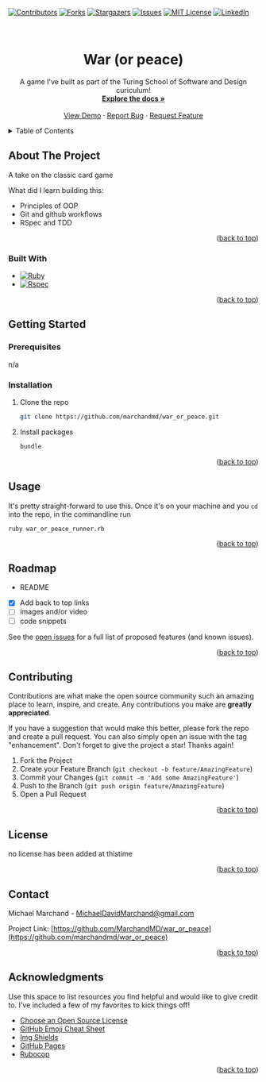 <!-- Improved compatibility of back to top link: See: https://github.com/marchandmd/war_or_peace/pull/73 -->

<a name="readme-top"></a>

<!--
*** Thanks for checking out the war_or_peace. If you have a suggestion
*** that would make this better, please fork the repo and create a pull request
*** or simply open an issue with the tag "enhancement".
*** Don't forget to give the project a star!
*** Thanks again! Now go create something AMAZING! :D
-->

<!-- PROJECT SHIELDS -->
<!--
*** I'm using markdown "reference style" links for readability.
*** Reference links are enclosed in brackets [ ] instead of parentheses ( ).
*** See the bottom of this document for the declaration of the reference variables
*** for contributors-url, forks-url, etc. This is an optional, concise syntax you may use.
*** https://www.markdownguide.org/basic-syntax/#reference-style-links
-->

[![Contributors][contributors-shield]][contributors-url]
[![Forks][forks-shield]][forks-url]
[![Stargazers][stars-shield]][stars-url]
[![Issues][issues-shield]][issues-url]
[![MIT License][license-shield]][license-url]
[![LinkedIn][linkedin-shield]][linkedin-url]

<!-- PROJECT LOGO -->
<br />
<div align="center">

  <h1 align="center">War (or peace)</h1>

  <p align="center">
    A game I've built as part of the Turing School of Software and Design curiculum!
    <br />
    <a href="https://github.com/marchandmd/war_or_peace"><strong>Explore the docs »</strong></a>
    <br />
    <br />
    <a href="https://github.com/marchandmd/war_or_peace">View Demo</a>
    ·
    <a href="https://github.com/marchandmd/war_or_peace/issues">Report Bug</a>
    ·
    <a href="https://github.com/marchandmd/war_or_peace/issues">Request Feature</a>
  </p>
</div>

<!-- TABLE OF CONTENTS -->
<details>
  <summary>Table of Contents</summary>
  <ol>
    <li>
      <a href="#about-the-project">About The Project</a>
      <ul>
        <li><a href="#built-with">Built With</a></li>
      </ul>
    </li>
    <li>
      <a href="#getting-started">Getting Started</a>
      <ul>
        <li><a href="#prerequisites">Prerequisites</a></li>
        <li><a href="#installation">Installation</a></li>
      </ul>
    </li>
    <li><a href="#usage">Usage</a></li>
    <li><a href="#roadmap">Roadmap</a></li>
    <li><a href="#contributing">Contributing</a></li>
    <li><a href="#license">License</a></li>
    <li><a href="#contact">Contact</a></li>
    <li><a href="#acknowledgments">Acknowledgments</a></li>
  </ol>
</details>

<!-- ABOUT THE PROJECT -->

## About The Project

A take on the classic card game

What did I learn building this:

- Principles of OOP
- Git and github workflows
- RSpec and TDD



<p align="right">(<a href="#readme-top">back to top</a>)</p>

### Built With

-   [![Ruby][ruby.com]][ruby-url]
-   [![Rspec][rspec.com]][rspec-url]

<p align="right">(<a href="#readme-top">back to top</a>)</p>

<!-- GETTING STARTED -->

## Getting Started

### Prerequisites

n/a

### Installation


1. Clone the repo
    ```sh
    git clone https://github.com/marchandmd/war_or_peace.git
    ```
2. Install packages
    ```sh
    bundle
    ```

<p align="right">(<a href="#readme-top">back to top</a>)</p>

<!-- USAGE EXAMPLES -->

## Usage

It's pretty straight-forward to use this. Once it's on your machine and you `cd` into the repo, in the commandline run

```bs
ruby war_or_peace_runner.rb
```


<p align="right">(<a href="#readme-top">back to top</a>)</p>

<!-- ROADMAP -->

## Roadmap

- README
- [x] Add back to top links
- [ ] images and/or video
- [ ] code snippets

See the [open issues](https://github.com/marchandmd/war_or_peace/issues) for a full list of proposed features (and known issues).

<p align="right">(<a href="#readme-top">back to top</a>)</p>

<!-- CONTRIBUTING -->

## Contributing

Contributions are what make the open source community such an amazing place to learn, inspire, and create. Any contributions you make are **greatly appreciated**.

If you have a suggestion that would make this better, please fork the repo and create a pull request. You can also simply open an issue with the tag "enhancement".
Don't forget to give the project a star! Thanks again!

1. Fork the Project
2. Create your Feature Branch (`git checkout -b feature/AmazingFeature`)
3. Commit your Changes (`git commit -m 'Add some AmazingFeature'`)
4. Push to the Branch (`git push origin feature/AmazingFeature`)
5. Open a Pull Request

<p align="right">(<a href="#readme-top">back to top</a>)</p>

<!-- LICENSE -->

## License


no license has been added at thistime

<p align="right">(<a href="#readme-top">back to top</a>)</p>

<!-- CONTACT -->

## Contact

Michael Marchand - MichaelDavidMarchand@gmail.com

Project Link: [https://github.com/MarchandMD/war_or_peace](https://github.com/marchandmd/war_or_peace)

<p align="right">(<a href="#readme-top">back to top</a>)</p>

<!-- ACKNOWLEDGMENTS -->

## Acknowledgments

Use this space to list resources you find helpful and would like to give credit to. I've included a few of my favorites to kick things off!

-   [Choose an Open Source License](https://choosealicense.com)
-   [GitHub Emoji Cheat Sheet](https://www.webpagefx.com/tools/emoji-cheat-sheet)
-   [Img Shields](https://shields.io)
-   [GitHub Pages](https://pages.github.com)
-   [Rubocop](https://rubocop.org/)

<p align="right">(<a href="#readme-top">back to top</a>)</p>

<!-- MARKDOWN LINKS & IMAGES -->
<!-- https://www.markdownguide.org/basic-syntax/#reference-style-links -->

[contributors-shield]: https://img.shields.io/github/contributors/marchandmd/war_or_peace.svg?style=for-the-badge
[contributors-url]: https://github.com/marchandmd/war_or_peace/graphs/contributors
[forks-shield]: https://img.shields.io/github/forks/marchandmd/war_or_peace.svg?style=for-the-badge
[forks-url]: https://github.com/marchandmd/war_or_peace/network/members
[stars-shield]: https://img.shields.io/github/stars/marchandmd/war_or_peace.svg?style=for-the-badge
[stars-url]: https://github.com/marchandmd/war_or_peace/stargazers
[issues-shield]: https://img.shields.io/github/issues/marchandmd/war_or_peace.svg?style=for-the-badge
[issues-url]: https://github.com/marchandmd/war_or_peace/issues
[license-shield]: https://img.shields.io/github/license/marchandmd/war_or_peace.svg?style=for-the-badge
[license-url]: https://github.com/marchandmd/war_or_peace/blob/master/LICENSE.txt
[linkedin-shield]: https://img.shields.io/badge/-LinkedIn-black.svg?style=for-the-badge&logo=linkedin&colorB=555
[linkedin-url]: https://linkedin.com/in/mmarchand1
[product-screenshot]: images/screenshot.png
[bootstrap.com]: https://img.shields.io/badge/Bootstrap-563D7C?style=for-the-badge&logo=bootstrap&logoColor=white
[bootstrap-url]: https://getbootstrap.com
[ruby.com]: https://img.shields.io/badge/ruby-v2.7.4-red
[ruby-url]: https://ruby-doc.org/core-2.7.2/
[rspec.com]: https://img.shields.io/badge/rspec-v3.10-success
[rspec-url]: https://rspec.info/documentation/
